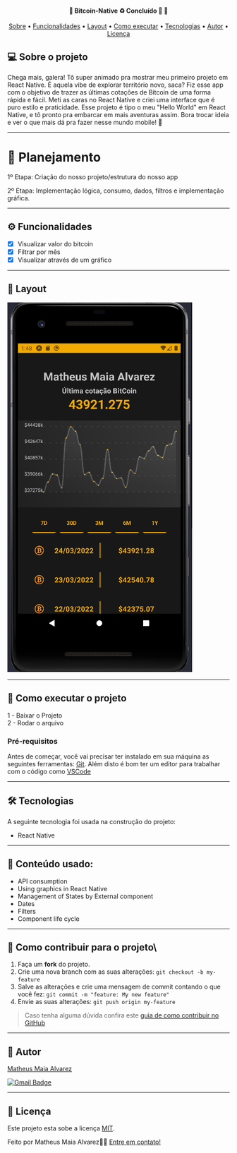 <h4 align="center"> 
	🚧  Bitcoin-Native ♻️ Concluído 🚀 🚧
</h4>

<p align="center">
 <a href="#-sobre-o-projeto">Sobre</a> •
 <a href="#-funcionalidades">Funcionalidades</a> •
 <a href="#-layout">Layout</a> • 
 <a href="#-como-executar-o-projeto">Como executar</a> • 
 <a href="#-tecnologias">Tecnologias</a> • 
 <a href="#-autor">Autor</a> • 
 <a href="#user-content--licença">Licença</a>
</p>

## 💻 Sobre o projeto

Chega mais, galera! Tô super animado pra mostrar meu primeiro projeto em React Native. É aquela vibe de explorar território novo, saca? Fiz esse app com o objetivo de trazer as últimas cotações de Bitcoin de uma forma rápida e fácil. Meti as caras no React Native e criei uma interface que é puro estilo e praticidade. Esse projeto é tipo o meu "Hello World" em React Native, e tô pronto pra embarcar em mais aventuras assim. Bora trocar ideia e ver o que mais dá pra fazer nesse mundo mobile! 🚀

---

#  🧠 Planejamento

1º Etapa:
Criação do nosso projeto/estrutura do nosso app

2º Etapa:
Implementação lógica, consumo, dados, filtros e implementação gráfica.

---

## ⚙️ Funcionalidades

- [x] Visualizar valor do bitcoin
- [X] Filtrar por mês
- [X] Visualizar através de um gráfico
      
---

## 🎨 Layout

![Mobile 1](https://github.com/MatheusAlvarez/Bitcoin-Native/blob/main/assets/mobile1.png)

---

## 🚀 Como executar o projeto

1 - Baixar o Projeto <br>
2 - Rodar o arquivo

### Pré-requisitos

Antes de começar, você vai precisar ter instalado em sua máquina as seguintes ferramentas:
[Git](https://git-scm.com).
Além disto é bom ter um editor para trabalhar com o código como [VSCode](https://code.visualstudio.com/docs)

---

## 🛠 Tecnologias

A seguinte tecnologia foi usada na construção do projeto:

- React Native

---

## 📌 Conteúdo usado:
- API consumption
- Using graphics in React Native
- Management of States by External component
- Dates
- Filters
- Component life cycle

---

## 💪 Como contribuir para o projeto\

1. Faça um **fork** do projeto.
2. Crie uma nova branch com as suas alterações: `git checkout -b my-feature`
3. Salve as alterações e crie uma mensagem de commit contando o que você fez: `git commit -m "feature: My new feature"`
4. Envie as suas alterações: `git push origin my-feature`
> Caso tenha alguma dúvida confira este [guia de como contribuir no GitHub](./CONTRIBUTING.md)

---

## 🦸 Autor

<a href="https://br.linkedin.com/in/matheus-maia-alvarez-">
Matheus Maia Alvarez</a>
 <br />
 
[![Gmail Badge](https://img.shields.io/badge/-mthalvarez2005@gmail.com-c14438?style=flat-square&logo=Gmail&logoColor=white&link=mailto:mthalvarez2005@gmail.com)](mailto:mthalvarez2005@gmail.com)

---

## 📝 Licença

Este projeto esta sobe a licença [MIT](./LICENSE).

Feito por Matheus Maia Alvarez👋🏽 [Entre em contato!](https://br.linkedin.com/in/matheus-maia-alvarez-)



